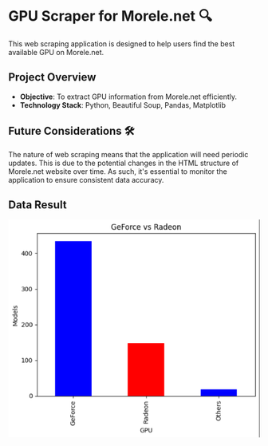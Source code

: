 # GPU Scraper for Morele.net 🔍

This web scraping application is designed to help users find the best available GPU on Morele.net.

## Project Overview
- **Objective**: To extract GPU information from Morele.net efficiently.
- **Technology Stack**: Python, Beautiful Soup, Pandas, Matplotlib

## Future Considerations 🛠

The nature of web scraping means that the application will need periodic updates. This is due to the potential changes in the HTML structure of Morele.net website over time. As such, it's essential to monitor the application to ensure consistent data accuracy.

## Data Result
![GeForce vs Radeon](Assets/chart.png)


